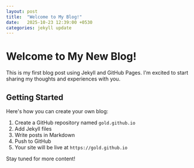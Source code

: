 ```yaml
---
layout: post
title:  "Welcome to My Blog!"
date:   2025-10-23 12:39:00 +0530
categories: jekyll update
---
```


# Welcome to My New Blog!

This is my first blog post using Jekyll and GitHub Pages. I'm excited to start sharing my thoughts and experiences with you.

## Getting Started

Here's how you can create your own blog:

1. Create a GitHub repository named `gold.github.io`
2. Add Jekyll files
3. Write posts in Markdown
4. Push to GitHub
5. Your site will be live at `https://gold.github.io`

Stay tuned for more content!
